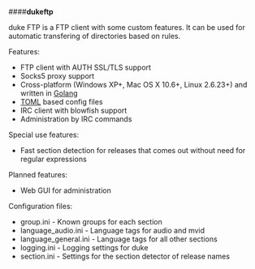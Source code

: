 ####**dukeftp**

duke FTP is a FTP client with some custom features. It can be used for automatic transfering of directories based on rules.

Features:
* FTP client with AUTH SSL/TLS support
* Socks5 proxy support
* Cross-platform (Windows XP+, Mac OS X 10.6+, Linux 2.6.23+) and written in [Golang](https://golang.org/)
* [TOML](https://github.com/toml-lang/toml) based config files
* IRC client with blowfish support
* Administration by IRC commands

Special use features:
* Fast section detection for releases that comes out without need for regular expressions

Planned features:
* Web GUI for administration

Configuration files:
* group.ini - Known groups for each section
* language_audio.ini - Language tags for audio and mvid
* language_general.ini - Language tags for all other sections
* logging.ini - Logging settings for duke
* section.ini - Settings for the section detector of release names
